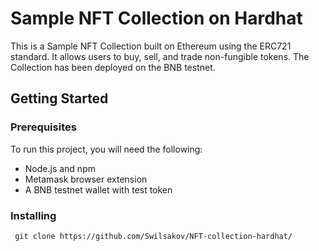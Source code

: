 # Sample NFT Collection on Hardhat

This is a Sample NFT Collection built on Ethereum using the ERC721 standard. It allows users to buy, sell, and trade non-fungible tokens. The Collection has been deployed on the BNB testnet.

## Getting Started

### Prerequisites
To run this project, you will need the following:

+ Node.js and npm
+ Metamask browser extension
+ A BNB testnet wallet with test token


### Installing

```
 git clone https://github.com/Swilsakov/NFT-collection-hardhat/
```
